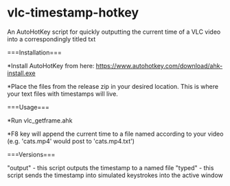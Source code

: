 # vlc-timestamp-hotkey
An AutoHotKey script for quickly outputting the current time of a VLC video into a correspondingly titled txt

===Installation===

*Install AutoHotKey from here: https://www.autohotkey.com/download/ahk-install.exe

*Place the files from the release zip in your desired location. This is where your text files with timestamps will live.


===Usage===

*Run vlc_getframe.ahk

*F8 key will append the current time to a file named according to your video (e.g. 'cats.mp4' would post to 'cats.mp4.txt')


===Versions===

"output" - this script outputs the timestamp to a named file
"typed" - this script sends the timestamp into simulated keystrokes into the active window
